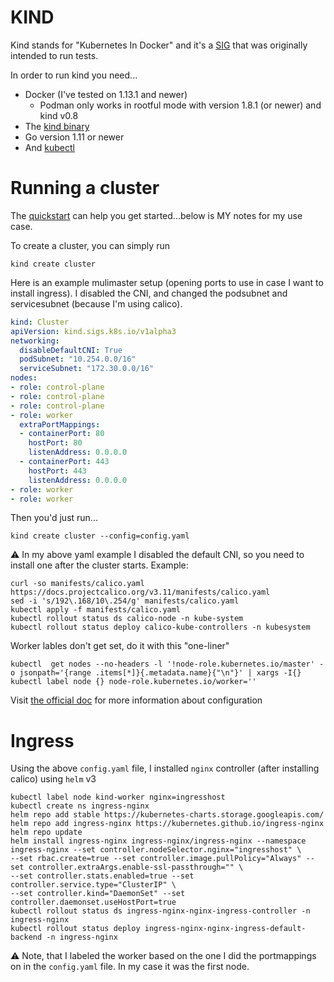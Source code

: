 # KIND

Kind stands for "Kubernetes In Docker" and it's a [SIG](kind.sigs.k8s.io/) that was originally intended to run tests.

In order to run kind you need...

* Docker (I've tested on 1.13.1 and newer)
  * Podman only works in rootful mode with version 1.8.1 (or newer) and kind v0.8 
* The [kind binary](https://github.com/kubernetes-sigs/kind/releases)
* Go version 1.11 or newer
* And [kubectl](https://kubernetes.io/docs/tasks/tools/install-kubectl/#install-kubectl-on-linux)

# Running a cluster

The [quickstart](https://kind.sigs.k8s.io/docs/user/quick-start/) can help you get started...below is MY notes for my use case.

To create a cluster, you can simply run

```
kind create cluster
```

Here is an example mulimaster setup (opening ports to use in case I want to install ingress). I disabled the CNI, and changed the podsubnet and servicesubnet (because I'm using calico).

```yaml
kind: Cluster
apiVersion: kind.sigs.k8s.io/v1alpha3
networking:
  disableDefaultCNI: True
  podSubnet: "10.254.0.0/16"
  serviceSubnet: "172.30.0.0/16"
nodes:
- role: control-plane
- role: control-plane
- role: control-plane
- role: worker
  extraPortMappings:
  - containerPort: 80
    hostPort: 80
    listenAddress: 0.0.0.0
  - containerPort: 443
    hostPort: 443
    listenAddress: 0.0.0.0
- role: worker
- role: worker
```

Then you'd just run...

```
kind create cluster --config=config.yaml
```

:warning: In my above yaml example I disabled the default CNI, so you need to install one after the cluster starts. Example:

```shell
curl -so manifests/calico.yaml https://docs.projectcalico.org/v3.11/manifests/calico.yaml
sed -i 's/192\.168/10\.254/g' manifests/calico.yaml
kubectl apply -f manifests/calico.yaml
kubectl rollout status ds calico-node -n kube-system
kubectl rollout status deploy calico-kube-controllers -n kubesystem
```

Worker lables don't get set, do it with this "one-liner"

```shell
kubectl  get nodes --no-headers -l '!node-role.kubernetes.io/master' -o jsonpath='{range .items[*]}{.metadata.name}{"\n"}' | xargs -I{} kubectl label node {} node-role.kubernetes.io/worker=''
```

Visit [the official doc](https://kind.sigs.k8s.io/docs/user/configuration/) for more information about configuration

# Ingress

Using the above `config.yaml` file, I installed `nginx` controller (after installing calico) using `helm` v3

```
kubectl label node kind-worker nginx=ingresshost
kubectl create ns ingress-nginx
helm repo add stable https://kubernetes-charts.storage.googleapis.com/
helm repo add ingress-nginx https://kubernetes.github.io/ingress-nginx
helm repo update 
helm install ingress-nginx ingress-nginx/ingress-nginx --namespace ingress-nginx --set controller.nodeSelector.nginx="ingresshost" \
--set rbac.create=true --set controller.image.pullPolicy="Always" --set controller.extraArgs.enable-ssl-passthrough="" \
--set controller.stats.enabled=true --set controller.service.type="ClusterIP" \
--set controller.kind="DaemonSet" --set controller.daemonset.useHostPort=true
kubectl rollout status ds ingress-nginx-nginx-ingress-controller -n ingress-nginx
kubectl rollout status deploy ingress-nginx-nginx-ingress-default-backend -n ingress-nginx
```

:warning: Note, that I labeled the worker based on the one I did the portmappings on in the `config.yaml` file. In my case it was the first node.
